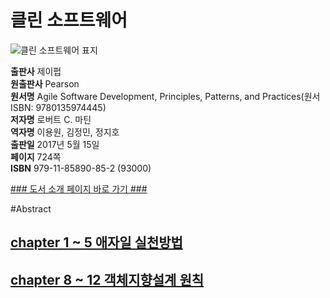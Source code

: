   
# 클린 소프트웨어  
  
 ![클린 소프트웨어 표지](http://image.kyobobook.co.kr/images/book/large/852/l9791185890852.jpg)
  
**출판사** 제이펍  
**원출판사** Pearson  
**원서명** Agile Software Development, Principles, Patterns, and Practices(원서 ISBN: 9780135974445)  
**저자명** 로버트 C. 마틴  
**역자명** 이용원, 김정민, 정지호  
**출판일** 2017년 5월 15일  
**페이지** 724쪽  
**ISBN** 979-11-85890-85-2 (93000)  

[### 도서 소개 페이지 바로 가기 ###](http://jpub.tistory.com/682)  

#Abstract

## [chapter 1 ~ 5 애자일 실천방법](About_Agile.md)

## [chapter 8 ~ 12 객체지향설계 원칙](About_OOP.md)